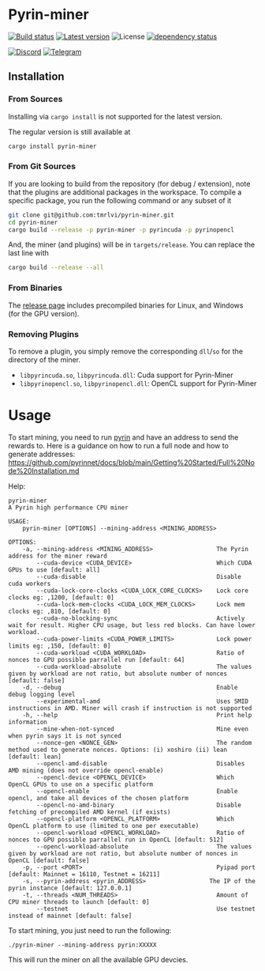# Pyrin-miner
[![Build status](https://github.com/tmrlvi/pyrin-miner/workflows/ci/badge.svg)](https://github.com/tmrlvi/pyrin-miner/actions)
[![Latest version](https://img.shields.io/crates/v/pyrin-miner.svg)](https://crates.io/crates/pyrin-miner)
![License](https://img.shields.io/crates/l/pyrin-miner.svg)
[![dependency status](https://deps.rs/repo/github/tmrlvi/pyrin-miner/status.svg)](https://deps.rs/repo/github/tmrlvi/pyrin-miner)

[![Discord](https://discordapp.com/api/guilds/599153230659846165/embed.png)](https://discord.gg/kS3SK5F36R)
[![Telegram](https://img.shields.io/badge/Telegram-2CA5E0?style=for-the-badge&logo=telegram&logoColor=white)](https://t.me/pyrinenglish)


## Installation
### From Sources
Installing via `cargo install` is not supported for the latest version.

The regular version is still available at
```sh
cargo install pyrin-miner
```

### From Git Sources

If you are looking to build from the repository (for debug / extension), note that the plugins are additional
packages in the workspace. To compile a specific package, you run the following command or any subset of it

```sh
git clone git@github.com:tmrlvi/pyrin-miner.git
cd pyrin-miner
cargo build --release -p pyrin-miner -p pyrincuda -p pyrinopencl
```
And, the miner (and plugins) will be in `targets/release`. You can replace the last line with
```sh
cargo build --release --all
```

### From Binaries
The [release page](https://github.com/tmrlvi/pyrin-miner/releases) includes precompiled binaries for Linux, and Windows (for the GPU version).

### Removing Plugins
To remove a plugin, you simply remove the corresponding `dll`/`so` for the directory of the miner. 

* `libpyrincuda.so`, `libpyrincuda.dll`: Cuda support for Pyrin-Miner
* `libpyrinopencl.so`, `libpyrinopencl.dll`: OpenCL support for Pyrin-Miner

# Usage
To start mining, you need to run [pyrin](https://github.com/Pyrinpyi/pyipad) and have an address to send the rewards to.
Here is a guidance on how to run a full node and how to generate addresses: https://github.com/pyrinnet/docs/blob/main/Getting%20Started/Full%20Node%20Installation.md

Help:
```
pyrin-miner 
A Pyrin high performance CPU miner

USAGE:
    pyrin-miner [OPTIONS] --mining-address <MINING_ADDRESS>

OPTIONS:
    -a, --mining-address <MINING_ADDRESS>                  The Pyrin address for the miner reward
        --cuda-device <CUDA_DEVICE>                        Which CUDA GPUs to use [default: all]
        --cuda-disable                                     Disable cuda workers
        --cuda-lock-core-clocks <CUDA_LOCK_CORE_CLOCKS>    Lock core clocks eg: ,1200, [default: 0]
        --cuda-lock-mem-clocks <CUDA_LOCK_MEM_CLOCKS>      Lock mem clocks eg: ,810, [default: 0]
        --cuda-no-blocking-sync                            Actively wait for result. Higher CPU usage, but less red blocks. Can have lower workload.
        --cuda-power-limits <CUDA_POWER_LIMITS>            Lock power limits eg: ,150, [default: 0]
        --cuda-workload <CUDA_WORKLOAD>                    Ratio of nonces to GPU possible parrallel run [default: 64]
        --cuda-workload-absolute                           The values given by workload are not ratio, but absolute number of nonces [default: false]
    -d, --debug                                            Enable debug logging level
        --experimental-amd                                 Uses SMID instructions in AMD. Miner will crash if instruction is not supported
    -h, --help                                             Print help information
        --mine-when-not-synced                             Mine even when pyrin says it is not synced
        --nonce-gen <NONCE_GEN>                            The random method used to generate nonces. Options: (i) xoshiro (ii) lean [default: lean]
        --opencl-amd-disable                               Disables AMD mining (does not override opencl-enable)
        --opencl-device <OPENCL_DEVICE>                    Which OpenCL GPUs to use on a specific platform
        --opencl-enable                                    Enable opencl, and take all devices of the chosen platform
        --opencl-no-amd-binary                             Disable fetching of precompiled AMD kernel (if exists)
        --opencl-platform <OPENCL_PLATFORM>                Which OpenCL platform to use (limited to one per executable)
        --opencl-workload <OPENCL_WORKLOAD>                Ratio of nonces to GPU possible parrallel run in OpenCL [default: 512]
        --opencl-workload-absolute                         The values given by workload are not ratio, but absolute number of nonces in OpenCL [default: false]
    -p, --port <PORT>                                      Pyipad port [default: Mainnet = 16110, Testnet = 16211]
    -s, --pyrin-address <pyrin_ADDRESS>                  The IP of the pyrin instance [default: 127.0.0.1]
    -t, --threads <NUM_THREADS>                            Amount of CPU miner threads to launch [default: 0]
        --testnet                                          Use testnet instead of mainnet [default: false]
```

To start mining, you just need to run the following:

`./pyrin-miner --mining-address pyrin:XXXXX`

This will run the miner on all the available GPU devcies.
